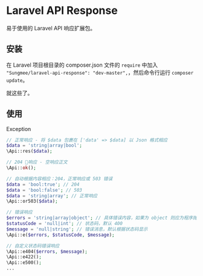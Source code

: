 # Laravel API Response

易于使用的 Laravel API 响应扩展包。

## 安装

在 Laravel 项目根目录的 composer.json 文件的 `require` 中加入 `"Sungmee/laravel-api-response": "dev-master",`，然后命令行运行 `composer update`。

就这些了。

## 使用

Exception

```php
// 正常响应 - 将 $data 包裹在 ['data' => $data] 以 Json 格式相应
$data = 'string|array|bool';
\Api::res($data);

// 204 响应 - 空响应正文
\Api::ok();

// 自动根据内容相应：204，正常响应或 503 错误
$data = 'bool:true'; // 204
$data = 'bool:false'; // 503
$data = 'string|array'; // 正常响应
\Api::or503($data);

// 错误响应
$errors = 'string|array|object'; // 具体错误内容，如果为 object 则应为程序抛出的错误 \Exception，将自动转为普通错误响应。
$statusCode = 'null|int'; // 状态码，默认 400
$message = 'null|string'; // 错误消息，默认根据状态码显示
\Api::e($errors, $statusCode, $message);

// 自定义状态码错误响应
\Api::e404($errors, $message);
\Api::e422();
\Api::e500();
...
```